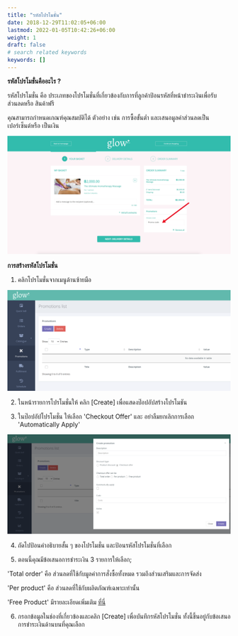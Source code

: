 ```yaml
---
title: "รหัสโปรโมชั่น"
date: 2018-12-29T11:02:05+06:00
lastmod: 2022-01-05T10:42:26+06:00
weight: 1
draft: false
# search related keywords
keywords: []
---
```


**รหัสโปรโมชั่นคืออะไร ?**<br>

รหัสโปรโมชั่น คือ ประเภทของโปรโมชั่นที่เกี่ยวข้องกับการที่ลูกค้าป้อนรหัสที่หน้าชำระเงินเพื่อรับส่วนลดหรือ สินค้าฟรี

คุณสามารถกำหนดเกณฑ์คุณสมบัติได้ ตัวอย่าง เช่น การซื้อขั้นต่ำ และเสนอมูลค่าส่วนลดเป็นเปอร์เซ็นต์หรือ เป็นเงิน

![image example](img-1.jpg "image")

**การสร้างรหัสโปรโมชั่น**<br>

1. คลิกโปรโมชั่นจากเมนูด้านซ้ายมือ

![image example](img-2.jpg "image")

2. ในหน้ารายการโปรโมชั่นให้ คลิก [Create] เพื่อแสดงป๊อปอัปสร้างโปรโมชัน

3. ในป๊อปอัปโปรโมชั่น ให้เลือก 'Checkout Offer' และ อย่าลืมยกเลิกการเลือก 'Automatically Apply'

![image example](img-3.jpg "image")

4. ถัดไปป้อนคำอธิบายสั้น ๆ ของโปรโมชั่น และป้อนรหัสโปรโมชั่นที่เลือก

5. ตอนนี้คุณมีข้อเสนอการชำระเงิน 3 รายการให้เลือก;

'Total order' คือ ส่วนลดที่ใช้กับมูลค่าการสั่งซื้อทั้งหมด รวมถึงส่วนเสริมและการจัดส่ง

'Per product' คือ ส่วนลดที่ใช้กับผลิตภัณฑ์เฉพาะเท่านั้น

'Free Product' มีรายละเอียดเพิ่มเติม [ที่นี่](/help/th/promotions/free-products/)

6. กรอกข้อมูลในช่องที่เกี่ยวข้องและคลิก [Create] เพื่อบันทึกรหัสโปรโมชั่น ทั้งนี้ขึ้นอยู่กับข้อเสนอการชำระเงินด้านบนที่คุณเลือก
